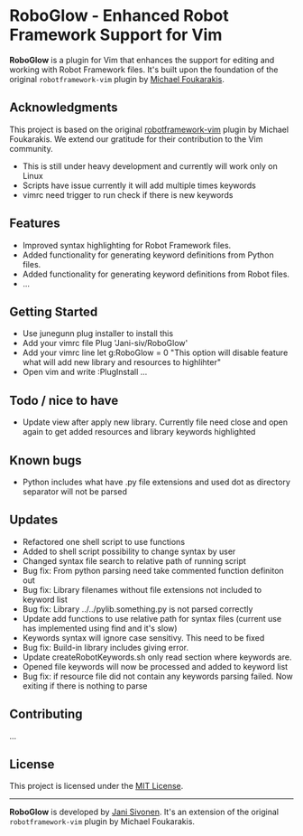 # RoboGlow - Enhanced Robot Framework Support for Vim

**RoboGlow** is a plugin for Vim that enhances the support for editing and working with Robot Framework files. It's built upon the foundation of the original `robotframework-vim` plugin by [Michael Foukarakis](https://github.com/mfukar/robotframework-vim).

## Acknowledgments

This project is based on the original [robotframework-vim](https://github.com/mfukar/robotframework-vim) plugin by Michael Foukarakis. We extend our gratitude for their contribution to the Vim community.

- This is still under heavy development and currently will work only on Linux
- Scripts have issue currently it will add multiple times keywords
- vimrc need trigger to run check if there is new keywords
## Features

- Improved syntax highlighting for Robot Framework files.
- Added functionality for generating keyword definitions from Python files.
- Added functionality for generating keyword definitions from Robot files.
- ...

## Getting Started
- Use junegunn plug installer to install this
- Add your vimrc file Plug 'Jani-siv/RoboGlow'
- Add your vimrc line let g:RoboGlow = 0 "This option will disable feature what will add new library and resources to highlihter"
- Open vim and write :PlugInstall
...

## Todo / nice to have
- Update view after apply new library. Currently file need close and open again to get added resources and library keywords highlighted

## Known bugs
- Python includes what have .py file extensions and used dot as directory separator will not be parsed

## Updates
- Refactored one shell script to use functions
- Added to shell script possibility to change syntax by user
- Changed syntax file search to relative path of running script
- Bug fix: From python parsing need take commented function definiton out
- Bug fix: Library filenames without file extensions not included to keyword list
- Bug fix: Library ../../pylib.something.py is not parsed correctly
- Update add functions to use relative path for syntax files (current use has implemented using find and it's slow)
- Keywords syntax will ignore case sensitivy. This need to be fixed
- Bug fix: Build-in library includes giving error.
- Update createRobotKeywords.sh only read section where keywords are.
- Opened file keywords will now be processed and added to keyword list
- Bug fix: if resource file did not contain any keywords parsing failed. Now exiting if there is nothing to parse

## Contributing

...

## License

This project is licensed under the [MIT License](LICENSE).

---

**RoboGlow** is developed by [Jani Sivonen](https://github.com/Jani-siv). It's an extension of the original `robotframework-vim` plugin by Michael Foukarakis.

